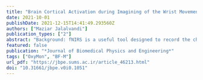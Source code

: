 ```yaml
---
title: "Brain Cortical Activation during Imagining of the Wrist Movement Using Functional Near Infrared Spectroscopy (fNIRS)"
date: 2021-10-01
publishDate: 2021-12-15T14:41:49.293560Z
authors: ["Maziar Jalalvandi"]
publication_types: ["2"]
abstract: "Background: fNIRS is a useful tool designed to record the changes in the density  of blood’s oxygenated hemoglobin (oxyHb) and deoxygenated hemoglobin (deoxyHb)  molecules during brain activity. This method has made it possible to evaluate the he modynamic changes of the brain during neuronal activity in a completely non-aggres sive manner.  Objective: The present study has been designed to investigate and evaluate the  brain cortex activities during imagining of the execution of wrist motor tasks by  comparing fMRI and fNIRS imaging methods. Material and Methods: This novel observational Optical Imaging study aims  to investigate the brain motor cortex activity during imagining of the right wrist mo tor tasks in vertical and horizontal directions. To perform the study, ten healthy young  right-handed volunteers were asked to think about right-hand movements in different  directions according to the designed movement patterns. The required data were col lected in two wavelengths, including 845 and 763 nanometers using a 48 channeled  fNIRS machine.  Results: Analysis of the obtained data showed the brain activity patterns during  imagining of the execution of a movement are formed in various points of the motor  cortex in terms of location. Moreover, depending on the direction of the movement,  activity plans have distinguishable patterns. The results showed contralateral M1 was  mainly activated during imagining of the motor cortex (ptextless0.05). Conclusion: The results of our study showed that in brain imaging, it is possible  to distinguish between patterns of activities during wrist motion in different directions  using the recorded signals obtained through near-infrared Spectroscopy. The findings  of this study can be useful in further studies related to movement control and BCI"
featured: false
publication: "*Journal of Biomedical Physics and Engineering*"
tags: ["OxyMon", "BF-M"]
url_pdf: "https://jbpe.sums.ac.ir/article_46213.html"
doi: "10.31661/jbpe.v0i0.1051"
---
```


